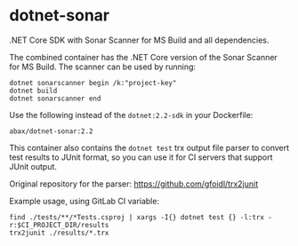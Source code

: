 # dotnet-sonar
.NET Core SDK with Sonar Scanner for MS Build and all dependencies.

The combined container has the .NET Core version of the Sonar Scanner for MS Build. The scanner can be used by running:

```
dotnet sonarscanner begin /k:"project-key"
dotnet build
dotnet sonarscanner end
```

Use the following instead of the `dotnet:2.2-sdk` in your Dockerfile:

`abax/dotnet-sonar:2.2`

This container also contains the `dotnet test` trx output file parser to convert test results to JUnit format, so you can use it for CI servers that support JUnit output.

Original repository for the parser: https://github.com/gfoidl/trx2junit

Example usage, using GitLab CI variable:

```
find ./tests/**/*Tests.csproj | xargs -I{} dotnet test {} -l:trx -r:$CI_PROJECT_DIR/results
trx2junit ./results/*.trx
```
